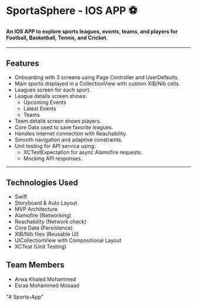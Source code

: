 # SportaSphere - IOS APP ⚽️

#### An IOS APP to explore sports leagues, events, teams, and players for Football, Basketball, Tennis, and Cricket.

---

##  Features

- Onboarding with 3 screens using Page Controller and UserDefaults.
- Main sports displayed in a CollectionView with custom XIB/Nib cells.
- Leagues screen for each sport.
- League details screen shows:
  - Upcoming Events
  - Latest Events
  - Teams
- Team details screen shows players.
- Core Data used to save favorite leagues.
- Handles internet connection with Reachability.
- Smooth navigation and adaptive constraints.
- Unit testing for API service using:
  - XCTestExpectation for async Alamofire requests.
  - Mocking API responses.

---

## Technologies Used

- Swift
- Storyboard & Auto Layout
- MVP Architecture
- Alamofire (Networking)
- Reachability (Network check)
- Core Data (Persistence)
- XIB/Nib files (Reusable UI)
- UICollectionView with Compositional Layout
- XCTest (Unit Testing)

 ## Team Members
 
 - Arwa Khaled Mohammed
 - Esraa Mohammed Mosaad

"# Sports-App" 
